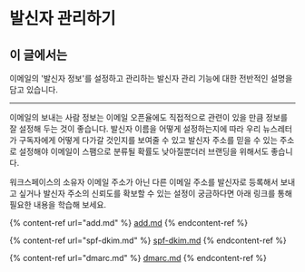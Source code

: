 # 발신자 관리하기

## 이 글에서는

이메일의 '발신자 정보'를 설정하고 관리하는 발신자 관리 기능에 대한 전반적인 설명을 담고 있습니다.

***

이메일의 보내는 사람 정보는 이메일 오픈율에도 직접적으로 관련이 있을 만큼 정보를 잘 설정해 두는 것이 좋습니다. 발신자 이름을 어떻게 설정하는지에 따라 우리 뉴스레터가 구독자에게 어떻게 다가갈 것인지를 보여줄 수 있고 발신자 주소를 믿을 수 있는 주소로 설정해야 이메일이 스팸으로 분류될 확률도 낮아질뿐더러 브랜딩을 위해서도 좋습니다.&#x20;

워크스페이스의 소유자 이메일 주소가 아닌 다른 이메일 주소를 발신자로 등록해서 보내고 싶거나 발신자 주소의 신뢰도를 확보할 수 있는 설정이 궁금하다면 아래 링크를 통해 필요한 내용을 학습해 보세요.

{% content-ref url="add.md" %}
[add.md](add.md)
{% endcontent-ref %}

{% content-ref url="spf-dkim.md" %}
[spf-dkim.md](spf-dkim.md)
{% endcontent-ref %}

{% content-ref url="dmarc.md" %}
[dmarc.md](dmarc.md)
{% endcontent-ref %}
